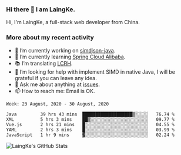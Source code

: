 ### Hi there 👋 I am LaingKe.

Hi, I'm LaingKe, a full-stack web developer from China.

### More about my recent activity

- 🔭 I’m currently working on [simdjson-java](https://github.com/laingke/simdjson-java).
- 🌱 I’m currently learning [Spring Cloud Alibaba](https://github.com/alibaba/spring-cloud-alibaba).
- :books: I’m translating [LCRH](https://github.com/LCTT/LCRH).
- 🤔 I’m looking for help with implement SIMD in native Java, I will be grateful if you can leave any idea.
- 💬 Ask me about anything at [issues](https://github.com/laingke/laingke/issues).
- 📫 How to reach me: Email is OK.

<!--START_SECTION:waka-->
```text
Week: 23 August, 2020 - 30 August, 2020

Java         39 hrs 43 mins  ███████████████████▒░░░░░   76.74 % 
XML          5 hrs 3 mins    ██▒░░░░░░░░░░░░░░░░░░░░░░   09.77 % 
Vue.js       2 hrs 21 mins   █░░░░░░░░░░░░░░░░░░░░░░░░   04.55 % 
YAML         2 hrs 3 mins    █░░░░░░░░░░░░░░░░░░░░░░░░   03.99 % 
JavaScript   1 hr 9 mins     ▓░░░░░░░░░░░░░░░░░░░░░░░░   02.24 % 
```
<!--END_SECTION:waka-->

![LaingKe's GitHub Stats](https://github-readme-stats.vercel.app/api?username=laingke&show_icons=true&theme=nightowl&count_private=true)
